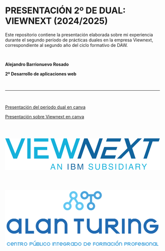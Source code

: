 # PRESENTACIÓN 2º DE DUAL: VIEWNEXT (2024/2025)

Este repositorio contiene la presentación elaborada sobre mi experiencia durante el segundo período de prácticas duales en la empresa Viewnext, correspondiente al segundo año del ciclo formativo de DAW.

<br> 

**Alejandro Barrionuevo Rosado**  

**2º Desarrollo de aplicaciones web**

<br> 

---

<br> 

[Presentación del periodo dual en canva](https://www.canva.com/design/DAGhOmuhX6E/zrjVL5ERb73SSET_rpnCwQ/view?utm_content=DAGhOmuhX6E&utm_campaign=designshare&utm_medium=link2&utm_source=uniquelinks&utlId=h6814ba4416)

[Presentación sobre Viewnext en canva](https://www.canva.com/design/DAGGWueICKo/9uRKHLr1GpxxjxtgNJSQkg/view?utm_content=DAGGWueICKo&utm_campaign=designshare&utm_medium=link&utm_source=editor)

 <br> <br>

[![viewnext](/img/viewnext.png)](https://www.viewnext.com/)

 <br> <br>

[![CPIFP Alan Turing](/img/Alan%20Turing.png)](https://fpalanturing.es/)

